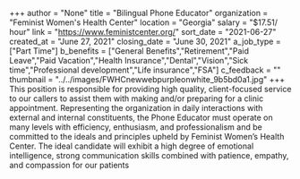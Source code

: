 +++
author = "None"
title = "Bilingual Phone Educator"
organization = "Feminist Women's Health Center"
location = "Georgia"
salary = "$17.51/ hour"
link = "https://www.feministcenter.org/"
sort_date = "2021-06-27"
created_at = "June 27, 2021"
closing_date = "June 30, 2021"
a_job_type = ["Part Time"]
b_benefits = ["General Benefits","Retirement","Paid Leave","Paid Vacation","Health Insurance","Dental","Vision","Sick time","Professional development","Life insurance","FSA"]
c_feedback = ""
thumbnail = "../../images/FWHCnewwebpurpleonwhite_9b5bd0a1.jpg"
+++
This position is responsible for providing high quality, client-focused service to our callers to assist them with making and/or preparing for a clinic appointment. Representing the organization in daily interactions with external and internal constituents, the Phone Educator must operate on many levels with efficiency, enthusiasm, and professionalism and be committed to the ideals and principles upheld by Feminist Women’s Health Center. The ideal candidate will exhibit a high degree of emotional intelligence, strong communication skills combined with patience, empathy, and compassion for our patients